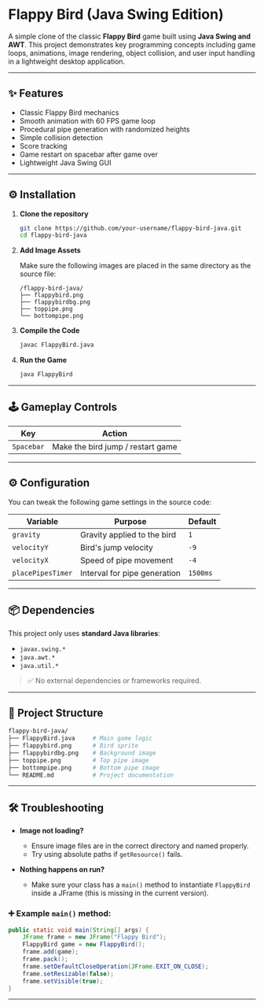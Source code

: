 # Flappy Bird (Java Swing Edition)

A simple clone of the classic **Flappy Bird** game built using **Java Swing and AWT**. This project demonstrates key programming concepts including game loops, animations, image rendering, object collision, and user input handling in a lightweight desktop application.

---

## ✨ Features

- Classic Flappy Bird mechanics
- Smooth animation with 60 FPS game loop
- Procedural pipe generation with randomized heights
- Simple collision detection
- Score tracking
- Game restart on spacebar after game over
- Lightweight Java Swing GUI

---

## ⚙️ Installation

1. **Clone the repository**
   ```bash
   git clone https://github.com/your-username/flappy-bird-java.git
   cd flappy-bird-java
   ```

2. **Add Image Assets**

   Make sure the following images are placed in the same directory as the source file:

   ```
   /flappy-bird-java/
   ├── flappybird.png
   ├── flappybirdbg.png
   ├── toppipe.png
   └── bottompipe.png
   ```

3. **Compile the Code**
   ```bash
   javac FlappyBird.java
   ```

4. **Run the Game**
   ```bash
   java FlappyBird
   ```

---

## 🕹 Gameplay Controls

| Key        | Action               |
|------------|----------------------|
| `Spacebar` | Make the bird jump / restart game |

---

## ⚙️ Configuration

You can tweak the following game settings in the source code:

| Variable         | Purpose                         | Default |
|------------------|----------------------------------|---------|
| `gravity`        | Gravity applied to the bird      | `1`     |
| `velocityY`      | Bird's jump velocity             | `-9`    |
| `velocityX`      | Speed of pipe movement           | `-4`    |
| `placePipesTimer`| Interval for pipe generation     | `1500ms`|

---

## 📦 Dependencies

This project only uses **standard Java libraries**:

- `javax.swing.*`
- `java.awt.*`
- `java.util.*`

> ✅ No external dependencies or frameworks required.

---

## 🧾 Project Structure

```bash
flappy-bird-java/
├── FlappyBird.java     # Main game logic
├── flappybird.png      # Bird sprite
├── flappybirdbg.png    # Background image
├── toppipe.png         # Top pipe image
├── bottompipe.png      # Bottom pipe image
└── README.md           # Project documentation
```

---

## 🛠 Troubleshooting

- **Image not loading?**
  - Ensure image files are in the correct directory and named properly.
  - Try using absolute paths if `getResource()` fails.

- **Nothing happens on run?**
  - Make sure your class has a `main()` method to instantiate `FlappyBird` inside a JFrame (this is missing in the current version).

### ➕ Example `main()` method:
```java
public static void main(String[] args) {
    JFrame frame = new JFrame("Flappy Bird");
    FlappyBird game = new FlappyBird();
    frame.add(game);
    frame.pack();
    frame.setDefaultCloseOperation(JFrame.EXIT_ON_CLOSE);
    frame.setResizable(false);
    frame.setVisible(true);
}
```

---

